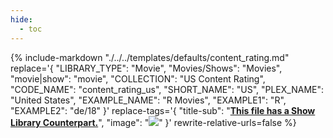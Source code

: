 ```yaml
---
hide:
  - toc
---
```

{%
    include-markdown "./../../templates/defaults/content_rating.md"
    replace='{
        "LIBRARY_TYPE": "Movie",
        "Movies/Shows": "Movies",
        "movie|show": "movie",
        "COLLECTION": "US Content Rating", 
        "CODE_NAME": "content_rating_us",
        "SHORT_NAME": "US",
        "PLEX_NAME": "United States",
        "EXAMPLE_NAME": "R Movies",
        "EXAMPLE1": "R",
        "EXAMPLE2": "de/18"
    }'
    replace-tags='{
        "title-sub": "**[This file has a Show Library Counterpart.](./../../../../show/content_rating_us)**",
        "image": "![](../../../../assets/images/defaults/content_rating_us_movie.png)"
    }'
    rewrite-relative-urls=false
%}

